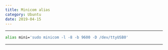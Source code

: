 ```yaml
---
title: Minicom alias
category: Ubuntu
date: 2019-04-15
---
```


-----

```bash
alias mini='sudo minicom -l -8 -b 9600 -D /dev/ttyUSB0'
```

-----